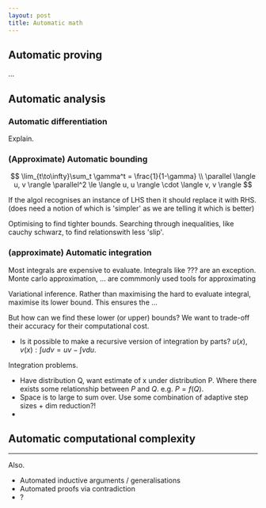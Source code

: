 ```yaml
---
layout: post
title: Automatic math
---
```


## Automatic proving

...


## Automatic analysis

### Automatic differentiation


Explain.


### (Approximate) Automatic bounding

$$
\lim_{t\to\infty}\sum_t \gamma^t =  \frac{1}{1-\gamma} \\
\parallel \langle u, v \rangle \parallel^2 \le \langle u, u \rangle \cdot \langle v, v \rangle
$$

If the algol recognises an instance of LHS then it should replace it with RHS.
(does need a notion of which is 'simpler' as we are telling it which is better)

Optimising to find tighter bounds. Searching through inequalities, like cauchy schwarz, to find relationswith less 'slip'.


### (approximate) Automatic integration

Most integrals are expensive to evaluate. Integrals like ??? are an exception.
Monte carlo approximation, ... are commmonly used tools for approximating

Variational inference.
Rather than maximising the hard to evaluate integral, maximise its lower bound. This ensures the ...

But how can we find these lower (or upper) bounds? We want to trade-off their accuracy for their computational cost.

- Is it possible to make a recursive version of integration by parts? $u(x), v(x): \int u dv = uv - \int vdu$.

Integration problems.
- Have distribution Q, want estimate of x under distribution P. Where there exists some relationship between $P$ and $Q$. e.g. $P = f(Q)$.
- Space is to large to sum over. Use some combination of adaptive step sizes + dim reduction?!
-

## Automatic computational complexity



***

Also.
- Automated inductive arguments / generalisations
- Automated proofs via contradiction
- ?
